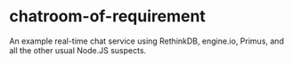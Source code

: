 # chatroom-of-requirement
An example real-time chat service using RethinkDB, engine.io, Primus, and all the other usual Node.JS suspects.
